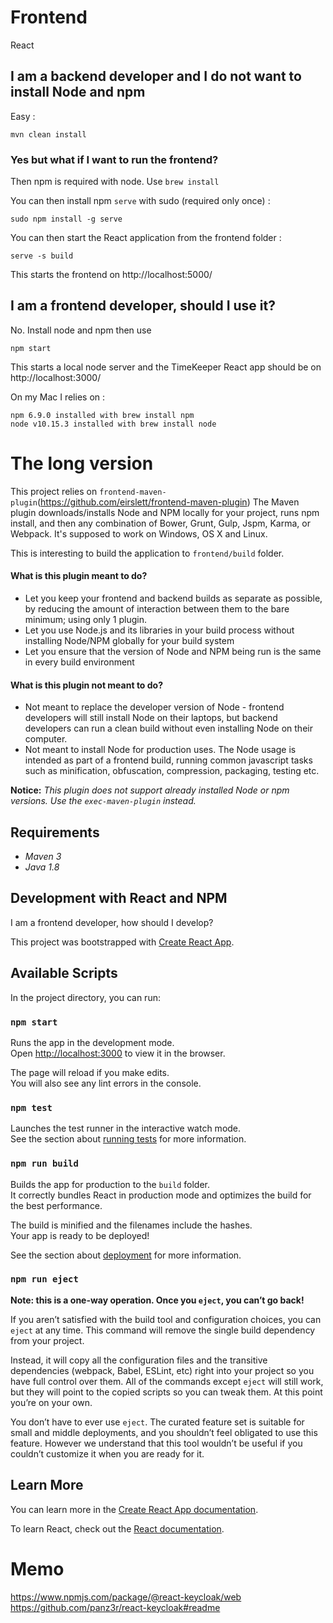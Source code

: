 # Frontend

React

## I am a backend developer and I do not want to install Node and npm

Easy : 

    mvn clean install

### Yes but what if I want to run the frontend?

Then npm is required with node. Use `brew install` 
   
You can then install npm `serve` with sudo (required only once) :

    sudo npm install -g serve   
   
You can then start the React application from the frontend folder : 
    
    serve -s build  
    
This starts the frontend on http://localhost:5000/    
    
## I am a frontend developer, should I use it? 

No.
Install node and npm then use 

    npm start

This starts a local node server and the TimeKeeper React app should be on http://localhost:3000/

On my Mac I relies on :

    npm 6.9.0 installed with brew install npm
    node v10.15.3 installed with brew install node

# The long version     

This project relies on `frontend-maven-plugin`(https://github.com/eirslett/frontend-maven-plugin)
The Maven plugin downloads/installs Node and NPM locally for your project, runs npm install, and then any combination of Bower, Grunt, Gulp, Jspm, Karma, or Webpack. It's supposed to work on Windows, OS X and Linux.

This is interesting to build the application to `frontend/build` folder.

#### What is this plugin meant to do?
- Let you keep your frontend and backend builds as separate as possible, by
reducing the amount of interaction between them to the bare minimum; using only 1 plugin.
- Let you use Node.js and its libraries in your build process without installing Node/NPM
globally for your build system
- Let you ensure that the version of Node and NPM being run is the same in every build environment

#### What is this plugin not meant to do?
- Not meant to replace the developer version of Node - frontend developers will still install Node on their
laptops, but backend developers can run a clean build without even installing Node on their computer.
- Not meant to install Node for production uses. The Node usage is intended as part of a frontend build,
running common javascript tasks such as minification, obfuscation, compression, packaging, testing etc.

**Notice:** _This plugin does not support already installed Node or npm versions. Use the `exec-maven-plugin` instead._

## Requirements

* _Maven 3_ 
* _Java 1.8_

## Development with React and NPM

I am a frontend developer, how should I develop?

This project was bootstrapped with [Create React App](https://github.com/facebook/create-react-app).

## Available Scripts

In the project directory, you can run:

### `npm start`

Runs the app in the development mode.<br />
Open [http://localhost:3000](http://localhost:3000) to view it in the browser.

The page will reload if you make edits.<br />
You will also see any lint errors in the console.

### `npm test`

Launches the test runner in the interactive watch mode.<br />
See the section about [running tests](https://facebook.github.io/create-react-app/docs/running-tests) for more information.

### `npm run build`

Builds the app for production to the `build` folder.<br />
It correctly bundles React in production mode and optimizes the build for the best performance.

The build is minified and the filenames include the hashes.<br />
Your app is ready to be deployed!

See the section about [deployment](https://facebook.github.io/create-react-app/docs/deployment) for more information.

### `npm run eject`

**Note: this is a one-way operation. Once you `eject`, you can’t go back!**

If you aren’t satisfied with the build tool and configuration choices, you can `eject` at any time. This command will remove the single build dependency from your project.

Instead, it will copy all the configuration files and the transitive dependencies (webpack, Babel, ESLint, etc) right into your project so you have full control over them. All of the commands except `eject` will still work, but they will point to the copied scripts so you can tweak them. At this point you’re on your own.

You don’t have to ever use `eject`. The curated feature set is suitable for small and middle deployments, and you shouldn’t feel obligated to use this feature. However we understand that this tool wouldn’t be useful if you couldn’t customize it when you are ready for it.

## Learn More

You can learn more in the [Create React App documentation](https://facebook.github.io/create-react-app/docs/getting-started).

To learn React, check out the [React documentation](https://reactjs.org/).

# Memo

https://www.npmjs.com/package/@react-keycloak/web
https://github.com/panz3r/react-keycloak#readme

